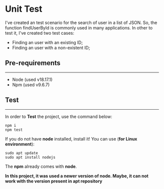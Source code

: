 # **Unit Test**

I've created an test scenario for the search of user in a list of JSON. So, the function findUserById is commonly used in many applications. In other to test it, I've created two test cases:

*   Finding an user with an existing ID;
*   Finding an user with a non-existent ID;

## **Pre-requirements**
---
*   Node (used v18.17.1)
*   Npm (used v9.6.7)

## **Test**
---
In order to **Test** the project, use the command below:

```shell
npm i
npm test
```

If you do not have **node** installed, install it! You can use (**for Linux environment**):

```shell
sudo apt update
sudo apt install nodejs
```
The **npm** already comes with **node**.

**In this project, it was used a newer version of node. Maybe, it can not work with the version present in apt repository**